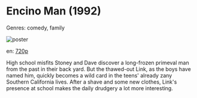 # Encino Man (1992)

Genres: comedy, family

![poster](http://image.tmdb.org/t/p/w500/xSjdE12wXgdJwX3mvGAniNFMbTi.jpg)

en:
  [720p](magnet:?xt=urn:btih:7B23350F3A5CEC9BE225313E0475059AD0C384E1&tr=udp://glotorrents.pw:6969/announce&tr=udp://tracker.opentrackr.org:1337/announce&tr=udp://torrent.gresille.org:80/announce&tr=udp://tracker.openbittorrent.com:80&tr=udp://tracker.coppersurfer.tk:6969&tr=udp://tracker.leechers-paradise.org:6969&tr=udp://p4p.arenabg.ch:1337&tr=udp://tracker.internetwarriors.net:1337)
  


High school misfits Stoney and Dave discover a long-frozen primeval man from the past in their back yard. But the thawed-out Link, as the boys have named him, quickly becomes a wild card in the teens' already zany Southern California lives. After a shave and some new clothes, Link's presence at school makes the daily drudgery a lot more interesting.